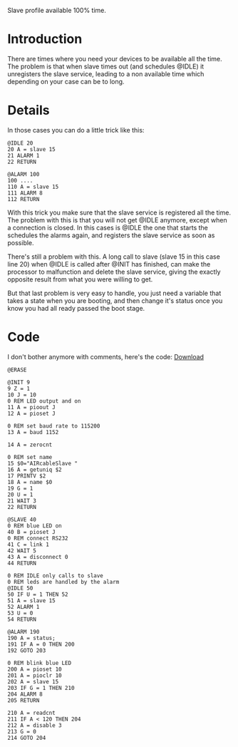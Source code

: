 Slave profile available 100% time.

# Introduction #

There are times where you need your devices to be available all the time. The problem is that when slave times out (and schedules @IDLE) it unregisters the slave service, leading to a non available time which depending on your case can be to long.

# Details #

In those cases you can do a little trick like this:
```
@IDLE 20
20 A = slave 15
21 ALARM 1
22 RETURN

@ALARM 100
100 ....
110 A = slave 15
111 ALARM 8
112 RETURN
```

With this trick you make sure that the slave service is registered all the time. The problem with this is that you will not get @IDLE anymore, except when a connection is closed. In this cases is @IDLE the one that starts the schedules the alarms again, and registers the slave service as soon as possible.

There's still a problem with this. A long call to slave (slave 15 in this case line 20) when @IDLE is called after @INIT has finished, can make the processor to malfunction and delete the slave service, giving the exactly opposite result from what you were willing to get.

But that last problem is very easy to handle, you just need a variable that takes a state when you are booting, and then change it's status once you know you had all ready passed the boot stage.

# Code #
I don't bother anymore with comments, here's the code:
[Download](http://aircable.googlecode.com/svn/examples/improved_slave/AIRcable.bas)
```
@ERASE

@INIT 9
9 Z = 1
10 J = 10
0 REM LED output and on
11 A = pioout J
12 A = pioset J

0 REM set baud rate to 115200
13 A = baud 1152

14 A = zerocnt

0 REM set name
15 $0="AIRcableSlave "
16 A = getuniq $2
17 PRINTV $2
18 A = name $0
19 G = 1
20 U = 1
21 WAIT 3
22 RETURN

@SLAVE 40
0 REM blue LED on
40 B = pioset J
0 REM connect RS232
41 C = link 1
42 WAIT 5
43 A = disconnect 0
44 RETURN

0 REM IDLE only calls to slave
0 REM leds are handled by the alarm
@IDLE 50
50 IF U = 1 THEN 52
51 A = slave 15
52 ALARM 1
53 U = 0
54 RETURN

@ALARM 190
190 A = status;
191 IF A = 0 THEN 200
192 GOTO 203

0 REM blink blue LED
200 A = pioset 10
201 A = pioclr 10
202 A = slave 15
203 IF G = 1 THEN 210
204 ALARM 8
205 RETURN

210 A = readcnt
211 IF A < 120 THEN 204
212 A = disable 3
213 G = 0
214 GOTO 204
```